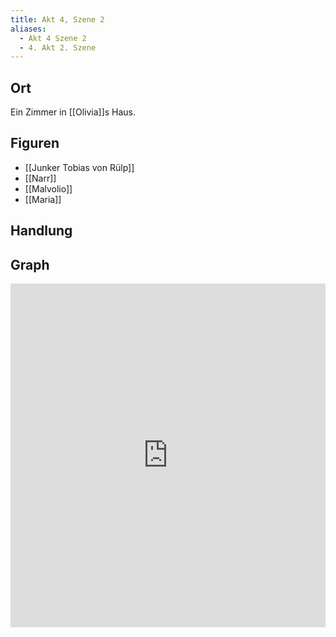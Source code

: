 ```yaml
---
title: Akt 4, Szene 2
aliases:
  - Akt 4 Szene 2
  - 4. Akt 2. Szene
---
```

## Ort
Ein Zimmer in [[Olivia]]s Haus.

## Figuren
- [[Junker Tobias von Rülp]]
- [[Narr]]
- [[Malvolio]]
- [[Maria]]

## Handlung

## Graph
<iframe src="https://catchears.github.io/was-ihr-wollt-graphs/act-4-scene-2" width=100% height=550 style="border: 0;"></iframe>

